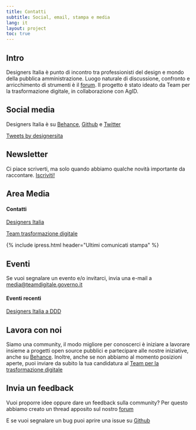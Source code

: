```yaml
---
title: Contatti
subtitle: Social, email, stampa e media
lang: it
layout: project
toc: true
---
```


## Intro
Designers Italia è punto di incontro tra professionisti del design e mondo della pubblica amministrazione. Luogo naturale di discussione, confronto e arricchimento di strumenti è il [forum](https://forum.italia.it/c/design/). Il progetto è stato ideato da Team per la trasformazione digitale, in collaborazione con AgID.

## Social media
Designers Italia è su [Behance](https://www.behance.net/italia), [Github](https://github.com/italia/designers.italia.it) e [Twitter](https://twitter.com/designersita)

<a class="twitter-timeline" data-height="360" href="https://twitter.com/designersita">Tweets by designersita</a> <script async src="//platform.twitter.com/widgets.js" charset="utf-8"></script>

## Newsletter
Ci piace scriverti, ma solo quando abbiamo qualche novità importante da raccontare. [Iscriviti!](https://designers.italia.it)

## Area Media
#### Contatti
[Designers Italia](http://www.ipresslive.it/event/design_community)

[Team trasformazione digitale](http://www.ipresslive.it/Page/1546/team-per-la-trasformazione-digitale-presidenza-consiglio-dei-ministri)

{% include ipress.html header="Ultimi comunicati stampa" %}

## Eventi
Se vuoi segnalare un evento e/o invitarci, invia una e-mail a <media@teamdigitale.governo.it>

#### Eventi recenti
[Designers Italia a DDD](http://www.ipresslive.it/comunicates/14682/la-sfida-della-semplificazione-dei-servizi-pubblici-passa-dai-designer)

## Lavora con noi
Siamo una community, il modo migliore per conoscerci è iniziare a lavorare insieme a progetti open source pubblici e partecipare alle nostre iniziative, anche su [Behance](https://www.behance.net/italia). Inoltre, anche se non abbiamo al momento posizioni aperte, puoi inviare da subito la tua candidatura al [Team per la trasformazione digitale](https://teamdigitale.governo.it/it/36-content.htm)

## Invia un feedback
Vuoi proporre idee oppure dare un feedback sulla community? Per questo abbiamo creato un thread apposito sul nostro [forum](https://forum.italia.it/c/design/feedback-community) 

E se vuoi segnalare un bug puoi aprire una issue su [Github](https://github.com/italia/designers.italia.it)
